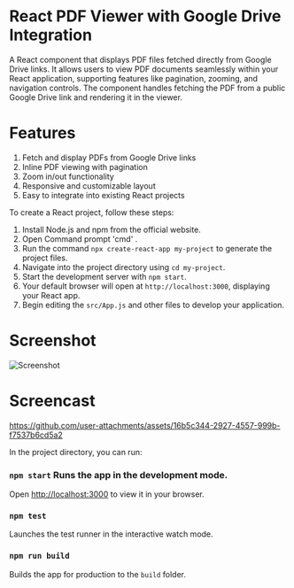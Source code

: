# React PDF Viewer with Google Drive Integration

A React component that displays PDF files fetched directly from Google Drive links. It allows users to view PDF documents seamlessly within your React application, supporting features like pagination, zooming, and navigation controls. The component handles fetching the PDF from a public Google Drive link and rendering it in the viewer.

# Features
1. Fetch and display PDFs from Google Drive links
2. Inline PDF viewing with pagination
3. Zoom in/out functionality
4. Responsive and customizable layout
5. Easy to integrate into existing React projects

To create a React project, follow these steps: 
1) Install Node.js and npm from the official website.
2) Open Command prompt 'cmd' . 
3) Run the command `npx create-react-app my-project` to generate the project files. 
4) Navigate into the project directory using `cd my-project`. 
5) Start the development server with `npm start`. 
6) Your default browser will open at `http://localhost:3000`, displaying your React app. 
7) Begin editing the `src/App.js` and other files to develop your application.



# Screenshot
![Screenshot](https://github.com/user-attachments/assets/cb7f4869-de4c-4e93-abe9-19a8a2e7f68b)

# Screencast
https://github.com/user-attachments/assets/16b5c344-2927-4557-999b-f7537b6cd5a2

In the project directory, you can run:
### `npm start` Runs the app in the development mode.
Open [http://localhost:3000](http://localhost:3000) to view it in your browser.

### `npm test`
Launches the test runner in the interactive watch mode.

### `npm run build`
Builds the app for production to the `build` folder.
